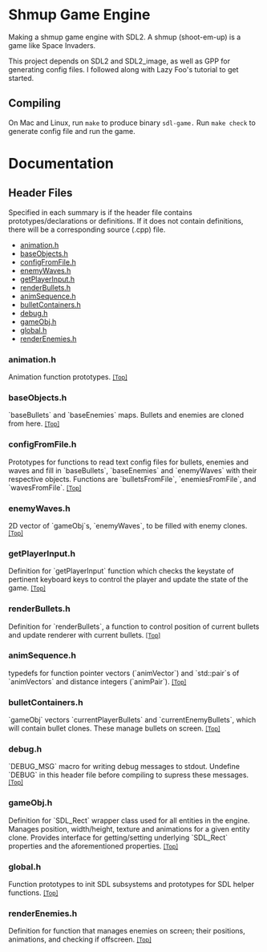 # Shmup Game Engine
Making a shmup game engine with SDL2. A shmup (shoot-em-up) is a game like Space Invaders.

This project depends on SDL2 and SDL2_image, as well as GPP for generating config files. I followed along with Lazy Foo's tutorial to get started.

## Compiling
On Mac and Linux, run `make` to produce binary `sdl-game.` Run `make check` to generate config file and run the game.

# Documentation

<h2 id="header-files">Header Files</h2>
Specified in each summary is if the header file contains prototypes/declarations or definitions. If it does not contain definitions, there will be a corresponding source (.cpp) file.

- <a href="#animation.h">animation.h</a>
- <a href="#baseObjects.h">baseObjects.h</a>
- <a href="#configFromFile.h">configFromFile.h</a>
- <a href="#enemyWaves.h">enemyWaves.h</a>
- <a href="#getPlayerInput.h">getPlayerInput.h</a>
- <a href="#renderBullets.h">renderBullets.h</a>
- <a href="#animSequence.h">animSequence.h</a>
- <a href="#bulletContainers.h">bulletContainers.h</a>
- <a href="#debug.h">debug.h</a>
- <a href="#gameObj.h">gameObj.h</a>
- <a href="#global.h">global.h</a>
- <a href="#renderEnemies.h">renderEnemies.h</a>

<h3 id="animation.h">animation.h</h3>
Animation function prototypes.
<small><a href="#header-files">[Top]</a></small>

<h3 id="baseObjects.h">baseObjects.h</h3>
`baseBullets` and `baseEnemies` maps. Bullets and enemies are cloned from here.
<small><a href="#header-files">[Top]</a></small>

<h3 id="configFromFile.h">configFromFile.h</h3>
Prototypes for functions to read text config files for bullets, enemies and waves and fill in `baseBullets`, `baseEnemies` and `enemyWaves` with their respective objects. Functions are `bulletsFromFile`, `enemiesFromFile`, and `wavesFromFile`.
<small><a href="#header-files">[Top]</a></small>

<h3 id="enemyWaves.h">enemyWaves.h</h3>
2D vector of `gameObj`s, `enemyWaves`, to be filled with enemy clones.
<small><a href="#header-files">[Top]</a></small>

<h3 id="getPlayerInput.h">getPlayerInput.h</h3>
Definition for `getPlayerInput` function which checks the keystate of pertinent keyboard keys to control the player and update the state of the game.
<small><a href="#header-files">[Top]</a></small>

<h3 id="renderBullets.h">renderBullets.h</h3>
Definition for `renderBullets`, a function to control position of current bullets and update renderer with current bullets.
<small><a href="#header-files">[Top]</a></small>

<h3 id="animSequence.h">animSequence.h</h3>
typedefs for function pointer vectors (`animVector`) and `std::pair`s of `animVectors` and distance integers (`animPair`).
<small><a href="#header-files">[Top]</a></small>

<h3 id="bulletContainers.h">bulletContainers.h</h3>
`gameObj` vectors `currentPlayerBullets` and `currentEnemyBullets`, which will contain bullet clones. These manage bullets on screen.
<small><a href="#header-files">[Top]</a></small>

<h3 id="debug.h">debug.h</h3>
`DEBUG_MSG` macro for writing debug messages to stdout. Undefine `DEBUG` in this header file before compiling to supress these messages.
<small><a href="#header-files">[Top]</a></small>

<h3 id="gameObj.h">gameObj.h</h3>
Definition for `SDL_Rect` wrapper class used for all entities in the engine. Manages position, width/height, texture and animations for a given entity clone. Provides interface for getting/setting underlying `SDL_Rect` properties and the aforementioned properties.
<small><a href="#header-files">[Top]</a></small>

<h3 id="global.h">global.h</h3>
Function prototypes to init SDL subsystems and prototypes for SDL helper functions.
<small><a href="#header-files">[Top]</a></small>

<h3 id="renderEnemies.h">renderEnemies.h</h3>
Definition for function that manages enemies on screen; their positions, animations, and checking if offscreen.
<small><a href="#header-files">[Top]</a></small>

